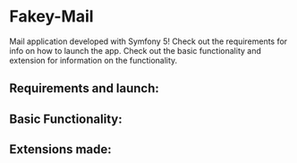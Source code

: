 # Fakey-Mail
Mail application developed with Symfony 5!
Check out the requirements for info on how to launch the app.
Check out the basic functionality and extension for information on the functionality.

## Requirements and launch:

## Basic Functionality:

## Extensions made:
